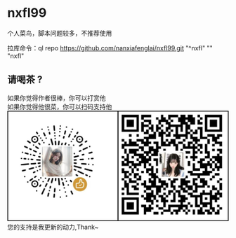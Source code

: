 # nxfl99
个人菜鸟，脚本问题较多，不推荐使用

拉库命令：ql repo https://github.com/nanxiafenglai/nxfl99.git "^nxfl" "" "nxfl"

## 请喝茶 ?
如果你觉得作者很棒，你可以打赏他  
如果你觉得他很菜，你可以扫码支持他  
![给点钱花](get_me_some_money.jpg)
您的支持是我更新的动力,Thank~

